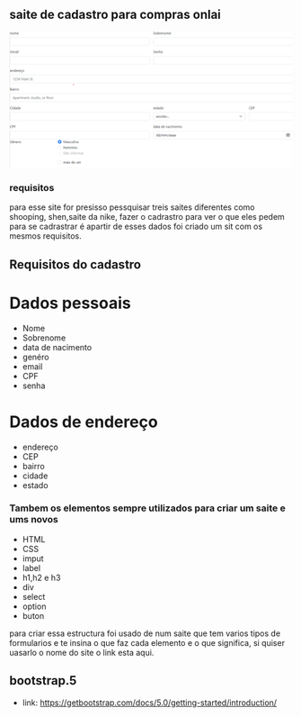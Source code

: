 ## saite de cadastro para compras onlai
![](cadastro.png)

### requisitos  
 para esse site for presisso pessquisar treis saites diferentes como shooping, shen,saite da nike, fazer o cadrastro para ver o que eles pedem para se cadrastrar é apartir de esses dados foi criado um sit com os mesmos requisitos. 
 

 ## Requisitos do cadastro

 # Dados pessoais
 
 * Nome
 * Sobrenome
 * data de nacimento
 * genéro
 *  email
 * CPF
 * senha
 # Dados  de endereço 
 
 * endereço 
 *  CEP
 * bairro 
 * cidade
 * estado
 

 ### Tambem os elementos sempre utilizados para criar um saite e ums novos 
 
 * HTML
 * CSS
 * imput 
 * label 
 * h1,h2 e h3
 * div
 * select
 * option
 * buton

 para criar essa estructura foi usado de num saite que tem varios tipos de formularios e te insina o que faz cada elemento e o que significa, si quiser uasarlo o nome do site o link esta aqui.
 ## bootstrap.5
 * link: https://getbootstrap.com/docs/5.0/getting-started/introduction/